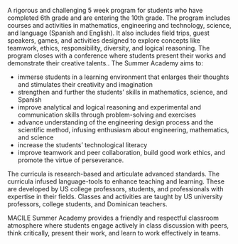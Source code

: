 A rigorous and challenging 5 week program for students who have completed 6th grade and are entering the 10th grade. The program includes courses and activities in mathematics, engineering and technology, science, and language (Spanish and English). It also includes field trips, guest speakers, games, and activities designed to explore concepts like teamwork, ethics, responsibility, diversity, and logical reasoning. The program closes with a conference where students present their works and demonstrate their creative talents..
The Summer Academy aims to:

* immerse students in a learning environment that enlarges their thoughts and stimulates their creativity and imagination
* strengthen and further the students’ skills in mathematics, science, and Spanish
* improve analytical and logical reasoning and experimental and communication skills through problem-solving and exercises
* advance understanding of the engineering design process and the scientific method, infusing enthusiasm about engineering, mathematics, and science
* increase the students’ technological literacy
* improve teamwork and peer collaboration, build good work ethics, and promote the virtue of perseverance.

The curricula is research-based and articulate advanced standards. The curricula infused language-tools to enhance teaching and learning. These are developed by US college professors, students, and professionals with expertise in their fields. Classes and activities are taught by US university professors, college students, and Dominican teachers.

MACILE Summer Academy provides a friendly and respectful classroom atmosphere where students engage actively in class discussion with peers, think critically, present their work, and learn to work effectively in teams.
